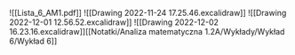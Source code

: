 ![[Lista_6_AM1.pdf]]
![[Drawing 2022-11-24 17.25.46.excalidraw]]
![[Drawing 2022-12-01 12.56.52.excalidraw]]
![[Drawing 2022-12-02 16.23.16.excalidraw]][[Notatki/Analiza matematyczna 1.2A/Wykłady/Wykład 6/Wykład 6]]